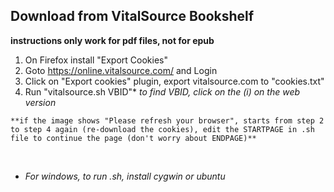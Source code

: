 ## Download from VitalSource Bookshelf

**instructions only work for pdf files, not for epub**

1. On Firefox install "Export Cookies"
2. Goto https://online.vitalsource.com/ and Login
3. Click on "Export cookies" plugin, export vitalsource.com to "cookies.txt"
4. Run "vitalsource.sh VBID"*
*to find VBID, click on the (i) on the web version*

`**if the image shows "Please refresh your browser", starts from step 2 to step 4 again (re-download the cookies), edit the STARTPAGE in .sh file to continue the page (don't worry about ENDPAGE)**`

<br>

* *For windows, to run .sh, install cygwin or ubuntu*
